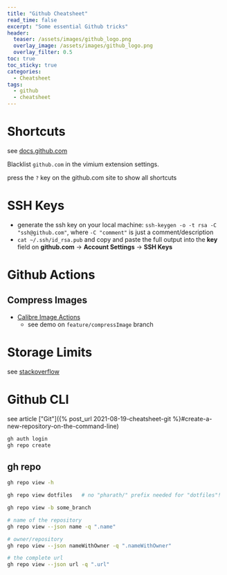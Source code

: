 ```yaml
---
title: "Github Cheatsheet"
read_time: false
excerpt: "Some essential Github tricks"
header:
  teaser: /assets/images/github_logo.png
  overlay_image: /assets/images/github_logo.png
  overlay_filter: 0.5 
toc: true
toc_sticky: true
categories:
  - Cheatsheet
tags:
  - github
  - cheatsheet
---
```


# Shortcuts

see [docs.github.com](https://docs.github.com/en/get-started/using-github/keyboard-shortcuts)

Blacklist `github.com` in the vimium extension settings. 

press the `?` key on the github.com site to show all shortcuts

# SSH Keys

- generate the ssh key on your local machine: `ssh-keygen -o -t rsa -C "ssh@github.com"`, where `-C "comment"` is just a comment/description 
- `cat ~/.ssh/id_rsa.pub` and copy and paste the full output into the **key** field on **github.com** &rarr; **Account Settings** &rarr; **SSH Keys**

# Github Actions

## Compress Images

- [Calibre Image Actions](https://github.com/marketplace/actions/image-actions)
    - see demo on `feature/compressImage` branch

# Storage Limits

see [stackoverflow](https://stackoverflow.com/questions/38768454/repository-size-limits-for-github-com)

# Github CLI

see article ["Git"]({% post_url 2021-08-19-cheatsheet-git %}#create-a-new-repository-on-the-command-line)

```bash
gh auth login
gh repo create
```

## gh repo

```bash
gh repo view -h

gh repo view dotfiles   # no "pharath/" prefix needed for "dotfiles"!

gh repo view -b some_branch

# name of the repository
gh repo view --json name -q ".name"

# owner/repository
gh repo view --json nameWithOwner -q ".nameWithOwner"

# the complete url
gh repo view --json url -q ".url"
```
